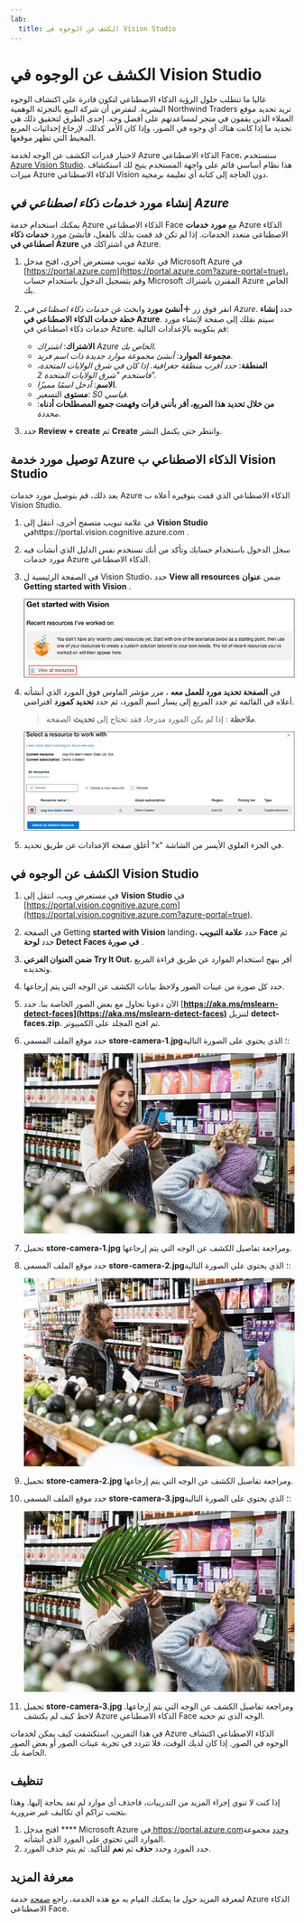 ```yaml
---
lab:
  title: الكشف عن الوجوه في Vision Studio
---
```


# الكشف عن الوجوه في Vision Studio

غالبا ما تتطلب حلول الرؤية الذكاء الاصطناعي لتكون قادرة على اكتشاف الوجوه البشرية. لنفترض أن شركة البيع بالتجزئة الوهمية Northwind Traders تريد تحديد موقع العملاء الذين يقفون في متجر لمساعدتهم على أفضل وجه. إحدى الطرق لتحقيق ذلك هي تحديد ما إذا كانت هناك أي وجوه في الصور، وإذا كان الأمر كذلك، لإرجاع إحداثيات المربع المحيط التي تظهر موقعها.

لاختبار قدرات الكشف عن الوجه لخدمة Azure الذكاء الاصطناعي Face، ستستخدم [Azure Vision Studio](https://portal.vision.cognitive.azure.com/). هذا نظام أساسي قائم على واجهة المستخدم يتيح لك استكشاف ميزات Azure الذكاء الاصطناعي Vision دون الحاجة إلى كتابة أي تعليمة برمجية.

## إنشاء مورد *خدمات ذكاء اصطناعي في Azure*

يمكنك استخدام خدمة Azure الذكاء الاصطناعي Face مع **مورد خدمات** Azure الذكاء الاصطناعي متعدد الخدمات. إذا لم تكن قد قمت بذلك بالفعل، فأنشئ مورد **خدمات ذكاء اصطناعي في Azure** في اشتراكك في Azure.

1. في علامة تبويب مستعرض أخرى، افتح مدخل Microsoft Azure في [https://portal.azure.com](https://portal.azure.com?azure-portal=true)، وقم بتسجيل الدخول باستخدام حساب Microsoft المقترن باشتراك Azure الخاص بك.

1. انقر فوق زر **＋أنشئ مورد** وابحث عن *خدمات ذكاء اصطناعي في Azure*. حدد **إنشاء** **خطة خدمات الذكاء الاصطناعي في Azure**. سيتم نقلك إلى صفحة لإنشاء مورد خدمات ذكاء اصطناعي في Azure. قم بتكوينه بالإعدادات التالية:
    - **الاشتراك**: *اشتراك Azure الخاص بك*.
    - **مجموعة الموارد**: *أنشئ مجموعة موارد جديدة ذات اسم فريد*.
    - **المنطقة**: *حدد أقرب منطقة جغرافية. إذا كان في شرق الولايات المتحدة، فاستخدم "شرق الولايات المتحدة 2".*
    - **الاسم**: *أدخل اسمًا مميزًا*.
    - **مستوى** التسعير: *S0 قياسي.*
    - **من خلال تحديد هذا المربع، أقر بأنني قرأت وفهمت جميع المصطلحات أدناه**: *محددة*.

1. حدد **Review + create** ثم **Create** وانتظر حتى يكتمل النشر.

## توصيل مورد خدمة Azure الذكاء الاصطناعي ب Vision Studio

بعد ذلك، قم بتوصيل مورد خدمات Azure الذكاء الاصطناعي الذي قمت بتوفيره أعلاه ب Vision Studio.

1. في علامة تبويب متصفح أخرى، انتقل إلى **Vision Studio** فيhttps://portal.vision.cognitive.azure.com[](https://portal.vision.cognitive.azure.com?azure-portal=true) .

1. سجل الدخول باستخدام حسابك وتأكد من أنك تستخدم نفس الدليل الذي أنشأت فيه مورد خدمات Azure الذكاء الاصطناعي.

1. في الصفحة الرئيسية ل Vision Studio، حدد **View all resources** ضمن **عنوان Getting started with Vision** .

    ![يتم تمييز ارتباط View all resource ضمن Getting started with Vision in Vision Studio.](./media/analyze-images-vision/vision-resources.png)

1. في **الصفحة تحديد مورد للعمل معه** ، مرر مؤشر الماوس فوق المورد الذي أنشأته أعلاه في القائمة ثم حدد المربع إلى يسار اسم المورد، ثم حدد **تحديد كمورد** افتراضي.

    > **ملاحظة** : إذا لم يكن المورد مدرجا، فقد تحتاج إلى **تحديث** الصفحة.

    ![يتم عرض مربع الحوار Select a resource to work with مع تمييز وفحص مورد cog-ms-learn-vision-SUFFIX Cognitive Services. يتم تمييز الزر تحديد كمورد افتراضي.](./media/analyze-images-vision/default-resource.png)

1. أغلق صفحة الإعدادات عن طريق تحديد "x" في الجزء العلوي الأيسر من الشاشة.

## الكشف عن الوجوه في Vision Studio 

1. في مستعرض ويب، انتقل إلى **Vision Studio** في [https://portal.vision.cognitive.azure.com](https://portal.vision.cognitive.azure.com?azure-portal=true).

1. في الصفحة Getting **started with Vision** landing، حدد **علامة التبويب Face** ثم حدد **لوحة Detect Faces في صورة** .

1. **ضمن العنوان الفرعي Try It Out**، أقر بنهج استخدام الموارد عن طريق قراءة المربع وتحديده.  

1. حدد كل صورة من عينات الصور ولاحظ بيانات الكشف عن الوجه التي يتم إرجاعها.

1. الآن دعونا نحاول مع بعض الصور الخاصة بنا. حدد [**https://aka.ms/mslearn-detect-faces](https://aka.ms/mslearn-detect-faces)** لتنزيل **detect-faces.zip.** ثم افتح المجلد على الكمبيوتر.

1. حدد موقع الملف المسمى **store-camera-1.jpg**؛ الذي يحتوي على الصورة التالية:

    ![صورة لأشخاص في متجر.](./media/create-face-solutions/store-camera-1.jpg)

1. تحميل **store-camera-1.jpg** ومراجعة تفاصيل الكشف عن الوجه التي يتم إرجاعها.

1. حدد موقع الملف المسمى **store-camera-2.jpg**؛ الذي يحتوي على الصورة التالية:

    ![صورة لمزيد من الأشخاص في متجر.](./media/create-face-solutions/store-camera-2.jpg)

1. تحميل **store-camera-2.jpg** ومراجعة تفاصيل الكشف عن الوجه التي يتم إرجاعها.

1. حدد موقع الملف المسمى **store-camera-3.jpg**؛ الذي يحتوي على الصورة التالية:

    ![صورة لأشخاص في متجر مع نبات يحجب وجها.](./media/create-face-solutions/store-camera-3.jpg)

1. تحميل **store-camera-3.jpg** ومراجعة تفاصيل الكشف عن الوجه التي يتم إرجاعها. لاحظ كيف لم يكتشف Azure الذكاء الاصطناعي Face الوجه الذي تم حجبه.

في هذا التمرين، استكشفت كيف يمكن لخدمات Azure الذكاء الاصطناعي اكتشاف الوجوه في الصور. إذا كان لديك الوقت، فلا تتردد في تجربة عينات الصور أو بعض الصور الخاصة بك.

## تنظيف

إذا كنت لا تنوي إجراء المزيد من التدريبات، فاحذف أي موارد لم تعد بحاجة إليها. وهذا يتجنب تراكم أي تكاليف غير ضرورية.

1. افتح مدخل **** Microsoft Azure في[ ](https://portal.azure.com?azure-portal=true)https://portal.azure.comوحدد مجموعة الموارد التي تحتوي على المورد الذي أنشأته.
1. حدد المورد وحدد **حذف** ثم **نعم** للتأكيد. ثم يتم حذف المورد.

## معرفة المزيد

لمعرفة المزيد حول ما يمكنك القيام به مع هذه الخدمة، راجع [صفحة](https://learn.microsoft.com/azure/ai-services/computer-vision/overview-identity) خدمة Azure الذكاء الاصطناعي Face.
